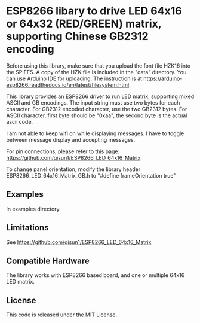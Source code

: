 # ESP8266 libary to drive LED 64x16 or 64x32 (RED/GREEN) matrix, supporting Chinese GB2312 encoding
Before using this library, make sure that you upload the font file HZK16 into the SPIFFS. A copy of the HZK file is included in the "data" directory. You can use Arduino IDE for uploading. The instruction is at https://arduino-esp8266.readthedocs.io/en/latest/filesystem.html.

This library provides an ESP8266 driver to run LED matrix, supporting mixed ASCII and GB encodings. The input string must use two bytes for each character. For GB2312 encoded character, use the two GB2312 bytes. For ASCII character, first byte should be "0xaa", the second byte is the actual ascii code.

I am not able to keep wifi on while displaying messages. I have to toggle between message display and accepting messages.

For pin connections, please refer to this page: https://github.com/qisun1/ESP8266_LED_64x16_Matrix

To change panel orientation, modify the library header ESP8266_LED_64x16_Matrix_GB.h to "#define frameOrientation  true"

## Examples

In examples directory.

## Limitations
See https://github.com/qisun1/ESP8266_LED_64x16_Matrix


## Compatible Hardware

The library works with ESP8266 based board, and one or multiple 64x16 LED matrix.


## License

This code is released under the MIT License.
